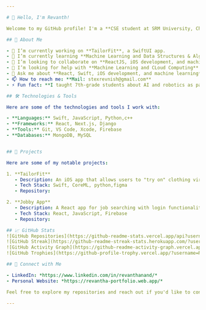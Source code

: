 ```yaml
---

# 👋 Hello, I'm Revanth!

Welcome to my GitHub profile! I'm a **CSE student at SRM University, Chennai**, studying at the IOS center. I love working on **web development, machine learning, and mobile app development** and am passionate about creating innovative solutions that make an impact.

## 🚀 About Me

- 🔭 I’m currently working on **TailorFit**, a SwiftUI app.
- 🌱 I’m currently learning **Machine Learning and Data Structures & Algorithms (DSA)**.
- 👯 I’m looking to collaborate on **ReactJS, iOS development, and machine learning projects**.
- 🤔 I’m looking for help with **Machine Learning and CLoud Computing**.
- 💬 Ask me about **React, Swift, iOS development, and machine learning**.
- 📫 How to reach me: **Mail: stexrevnish@gmail.com**
- ⚡ Fun fact: **I taught 7th-grade students about AI and robotics as part of a community connect program!**

## 🛠️ Technologies & Tools

Here are some of the technologies and tools I work with:

- **Languages:** Swift, JavaScript, Python,c++
- **Frameworks:** React, Next.js, Django
- **Tools:** Git, VS Code, Xcode, Firebase
- **Databases:** MongoDB, MySQL


## 🌟 Projects

Here are some of my notable projects:

1. **TailorFit**  
   - Description: An iOS app that allows users to "try on" clothing virtually by selecting or capturing photos and get their Measureemnts
   - Tech Stack: Swift, CoreML, python,figma
   - Repository:

2. **Jobby App**  
   - Description: A React app for job searching with login functionality and job item details.Help me to learn React
   - Tech Stack: React, JavaScript, Firebase
   - Repository: 

## 📈 GitHub Stats
![GitHub Repositories](https://github-readme-stats.vercel.app/api?username=Rev0212&show=repos&theme=radical)
![GitHub Streak](https://github-readme-streak-stats.herokuapp.com/?user=Rev0212&theme=radical)
![GitHub Activity Graph](https://github-readme-activity-graph.vercel.app/graph?username=Rev0212&theme=radical)
![GitHub Trophies](https://github-profile-trophy.vercel.app/?username=Rev0212&theme=radical)

## 🔗 Connect with Me

- LinkedIn: *https://www.linkedin.com/in/revanthanand/*
- Personal Website: *https://revantha-portfolio.web.app/*

Feel free to explore my repositories and reach out if you'd like to connect or collaborate!

---
```


